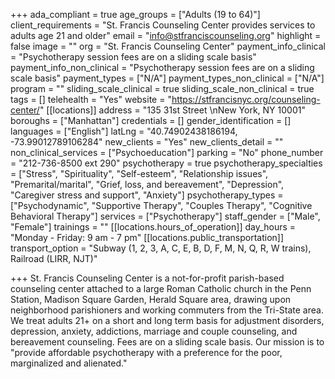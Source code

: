 +++
ada_compliant = true
age_groups = ["Adults (19 to 64)"]
client_requirements = "St. Francis Counseling Center provides services to adults age 21 and older"
email = "info@stfranciscounseling.org"
highlight = false
image = ""
org = "St. Francis Counseling Center"
payment_info_clinical = "Psychotherapy session fees are on a sliding scale basis"
payment_info_non_clinical = "Psychotherapy session fees are on a sliding scale basis"
payment_types = ["N/A"]
payment_types_non_clinical = ["N/A"]
program = ""
sliding_scale_clinical = true
sliding_scale_non_clinical = true
tags = []
telehealth = "Yes"
website = "https://stfrancisnyc.org/counseling-center/"
[[locations]]
address = "135 31st Street \nNew York, NY 10001"
boroughs = ["Manhattan"]
credentials = []
gender_identification = []
languages = ["English"]
latLng = "40.74902438186194, -73.99012789106284"
new_clients = "Yes"
new_clients_detail = ""
non_clinical_services = ["Psychoeducation"]
parking = "No"
phone_number = "212-736-8500 ext 290"
psychotherapy = true
psychotherapy_specialties = ["Stress", "Spirituality", "Self-esteem", "Relationship issues", "Premarital/marital", "Grief, loss, and bereavement", "Depression", "Caregiver stress and support", "Anxiety"]
psychotherapy_types = ["Psychodynamic", "Supportive Therapy", "Couples Therapy", "Cognitive Behavioral Therapy"]
services = ["Psychotherapy"]
staff_gender = ["Male", "Female"]
trainings = ""
[[locations.hours_of_operation]]
day_hours = "Monday - Friday: 9 am - 7 pm"
[[locations.public_transportation]]
transport_option = "Subway (1, 2, 3, A, C, E, B, D, F, M, N, Q, R, W trains), Railroad (LIRR, NJT)"

+++
St. Francis Counseling Center is a not-for-profit parish-based counseling center attached to a large Roman Catholic church in the Penn Station, Madison Square Garden, Herald Square area, drawing upon neighborhood parishioners and working commuters from the Tri-State area. We treat adults 21+ on a short and long term basis for adjustment disorders, depression, anxiety, addictions, marriage and couple counseling, and bereavement counseling. Fees are on a sliding scale basis. Our mission is to "provide affordable psychotherapy with a preference for the poor, marginalized and alienated."
